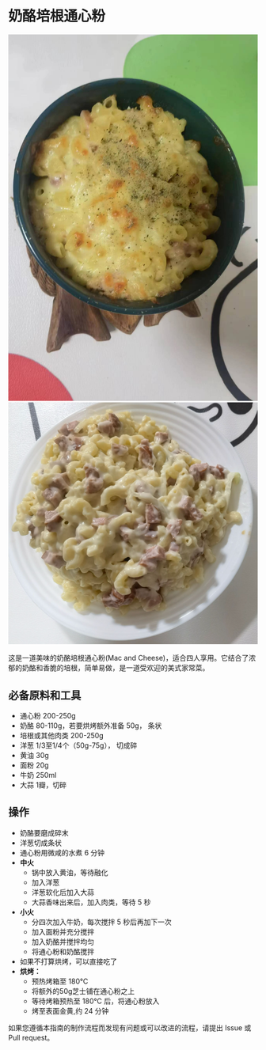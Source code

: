 # 奶酪培根通心粉

![烘烤成品](./oven.jpg)
![非烘烤成品](./onepot.png)

这是一道美味的奶酪培根通心粉(Mac and Cheese)，适合四人享用。它结合了浓郁的奶酪和香脆的培根，简单易做，是一道受欢迎的美式家常菜。

## **必备原料和工具**

- 通心粉 200-250g
- 奶酪 80-110g，若要烘烤额外准备 50g， 条状
- 培根或其他肉类 200-250g
- 洋葱 1/3至1/4个（50g-75g）， 切成碎
- 黄油 30g
- 面粉 20g
- 牛奶 250ml
- 大蒜 1瓣，切碎

## 操作

- 奶酪要磨成碎末
- 洋葱切成条状
- 通心粉用微咸的水煮 6 分钟
- **中火**
    - 锅中放入黄油，等待融化
    - 加入洋葱
    - 洋葱软化后加入大蒜
    - 大蒜香味出来后，加入肉类，等待 5 秒
- **小火**
    - 分四次加入牛奶，每次搅拌 5 秒后再加下一次
    - 加入面粉并充分搅拌
    - 加入奶酪并搅拌均匀
    - 将通心粉和奶酪搅拌
- 如果不打算烘烤，可以直接吃了
- **烘烤：**
    - 预热烤箱至 180°C
    - 将额外的50g芝士铺在通心粉之上
    - 等待烤箱预热至 180°C 后，将通心粉放入
    - 烤至表面金黄,约 24 分钟

如果您遵循本指南的制作流程而发现有问题或可以改进的流程，请提出 Issue 或 Pull request。
